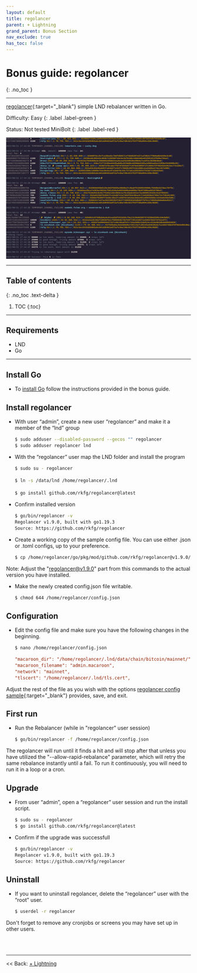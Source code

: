 ```yaml
---
layout: default
title: regolancer
parent: + Lightning
grand_parent: Bonus Section
nav_exclude: true
has_toc: false
---
```

<!-- markdownlint-disable MD014 MD022 MD025 MD033 MD040 -->

# Bonus guide: regolancer

{: .no_toc }

---

[regolancer](https://github.com/rkfg/regolancer){:target="_blank"} simple LND rebalancer written in Go.

Difficulty: Easy
{: .label .label-green }

Status: Not tested MiniBolt
{: .label .label-red }

![regolancer](../../../images/regolancer.png)

---

## Table of contents
{: .no_toc .text-delta }

1. TOC
{:toc}

---

## Requirements

* LND
* Go

---

## Install Go

* To [install Go](../system/go.md#install-go) follow the instructions provided in the bonus guide.

## Install regolancer

* With user “admin”, create a new user “regolancer” and make it a member of the “lnd” group

  ```sh
  $ sudo adduser --disabled-password --gecos "" regolancer
  $ sudo adduser regolancer lnd
  ```

* With the “regolancer” user map the LND folder and install the program

  ```sh
  $ sudo su - regolancer

  $ ln -s /data/lnd /home/regolancer/.lnd

  $ go install github.com/rkfg/regolancer@latest
  ```

* Confirm installed version

  ```sh
  $ go/bin/regolancer -v
  Regolancer v1.9.0, built with go1.19.3
  Source: https://github.com/rkfg/regolancer
  ```

* Create a working copy of the sample config file. You can use either .json or .toml configs, up to your preference.

  ```sh
  $ cp /home/regolancer/go/pkg/mod/github.com/rkfg/regolancer@v1.9.0/config.json.sample /home/regolancer/config.json
  ```

Note: Adjust the "regolancer@v1.9.0" part from this commands to the actual version you have installed.

* Make the newly created config.json file writable.

  ```sh
  $ chmod 644 /home/regolancer/config.json
  ```

## Configuration

* Edit the config file and make sure you have the following changes in the beginning.

  ```sh
  $ nano /home/regolancer/config.json
  ```

  ```ini
  "macaroon_dir": "/home/regolancer/.lnd/data/chain/bitcoin/mainnet/",
  "macaroon_filename": "admin.macaroon",
  "network": "mainnet",
  "tlscert": "/home/regolancer/.lnd/tls.cert",
  ```

Adjust the rest of the file as you wish with the options [regolancer config sample](https://github.com/rkfg/regolancer/blob/master/config.json.sample){:target="_blank"} provides, save, and exit.

## First run

* Run the Rebalancer (while in "regolancer" user session)

  ```sh
  $ go/bin/regolancer -f /home/regolancer/config.json
  ```

The regolancer will run until it finds a hit and will stop after that unless you have utilized the "--allow-rapid-rebalance" parameter, which will retry the same rebalance instantly until a fail.
To run it continuously, you will need to run it in a loop or a cron.

## Upgrade

* From user “admin”, open a “regolancer” user session and run the install script.

  ```sh
  $ sudo su - regolancer
  $ go install github.com/rkfg/regolancer@latest
  ```

* Confirm if the upgrade was successfull

  ```sh
  $ go/bin/regolancer -v
  Regolancer v1.9.0, built with go1.19.3
  Source: https://github.com/rkfg/regolancer
  ```

## Uninstall

* If you want to uninstall regolancer, delete the “regolancer” user with the “root” user.

  ```sh
  $ userdel -r regolancer
  ```

Don't forget to remove any cronjobs or screens you may have set up in other users.

<br /><br />

---

<< Back: [+ Lightning](index.md)
